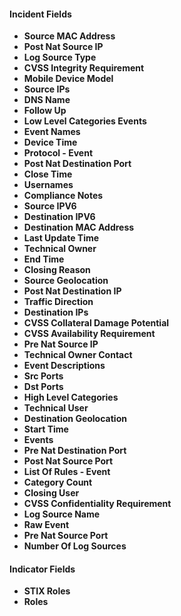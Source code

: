 
#### Incident Fields
- **Source MAC Address**
- **Post Nat Source IP**
- **Log Source Type**
- **CVSS Integrity Requirement**
- **Mobile Device Model**
- **Source IPs**
- **DNS Name**
- **Follow Up**
- **Low Level Categories Events**
- **Event Names**
- **Device Time**
- **Protocol - Event**
- **Post Nat Destination Port**
- **Close Time**
- **Usernames**
- **Compliance Notes**
- **Source IPV6**
- **Destination IPV6**
- **Destination MAC Address**
- **Last Update Time**
- **Technical Owner**
- **End Time**
- **Closing Reason**
- **Source Geolocation**
- **Post Nat Destination IP**
- **Traffic Direction**
- **Destination IPs**
- **CVSS Collateral Damage Potential**
- **CVSS Availability Requirement**
- **Pre Nat Source IP**
- **Technical Owner Contact**
- **Event Descriptions**
- **Src Ports**
- **Dst Ports**
- **High Level Categories**
- **Technical User**
- **Destination Geolocation**
- **Start Time**
- **Events**
- **Pre Nat Destination Port**
- **Post Nat Source Port**
- **List Of Rules - Event**
- **Category Count**
- **Closing User**
- **CVSS Confidentiality Requirement**
- **Log Source Name**
- **Raw Event**
- **Pre Nat Source Port**
- **Number Of Log Sources**

#### Indicator Fields
- **STIX Roles**
- **Roles**
